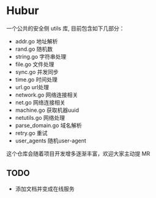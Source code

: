 # Hubur

一个公共的安全侧 utils 库, 目前包含如下几部分：

- addr.go 地址解析
- rand.go 随机数
- string.go 字符串处理
- file.go 文件处理
- sync.go 并发同步
- time.go 时间处理
- url.go url处理
- network.go 网络连接相关
- net.go 网络连接相关
- machine.go 获取机器uuid
- netutils.go 网络处理
- parse_domain.go 域名解析
- retry.go 重试
- user_agents 随机user-agent

这个仓库会随着项目开发增多逐渐丰富，欢迎大家主动提 MR

## TODO

- 添加文档并变成在线服务
